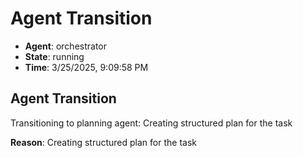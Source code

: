 # Agent Transition

- **Agent**: orchestrator
- **State**: running
- **Time**: 3/25/2025, 9:09:58 PM

## Agent Transition

Transitioning to planning agent: Creating structured plan for the task

**Reason**: Creating structured plan for the task

